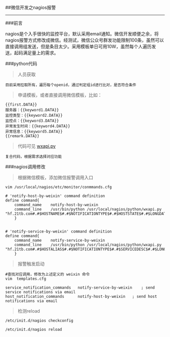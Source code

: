 ##微信开发之nagios报警

***

###前言

nagios是个入手很快的监控平台，默认采用email通知。微信开发顺便之余，将nagios报警方式修改成微信。经测试，微信公众号群发功能限制100条，虽然可以直接调用组发送，但是条目太少。采用模板单日可用10W，虽然每个人遍历发送，起码满足量上的需求。

###python代码

>人员获取

	目前采用拉取所有，遍历每个openid，通过判定组id进行比对，是否符合条件
	

>申请模板，或者直接调用微信模板，比如：

	{{first.DATA}}
	服务器：{{keyword1.DATA}}
	监控类型：{{keyword2.DATA}}
	监控点：{{keyword3.DATA}}
	异常发生时间：{{keyword4.DATA}}
	异常信息：{{keyword5.DATA}}
	{{remark.DATA}}

>代码可见 [wxapi.py](./code/wxapi.py)

	复合代码，根据需求选择对应功能

###nagios调用修改

>根据微信模板，添加微信报警调用入口

	
	vim /usr/local/nagios/etc/monitor/conmmands.cfg

	# 'notify-host-by-weixin' command definition
	define command{
		command_name	notify-host-by-weixin
		command_line	/usr/bin/python /usr/local/nagios/python/wxapi.py "hf.21tb.com#.#$HOSTNAME$#.#$NOTIFICATIONTYPE$#.#$HOSTSTATE$#.#$LONGDATETIME$#.#$HOSTOUTPUT$#.#$HOSTADDRESS$"
		}


	# 'notify-service-by-weixin' command definition
	define command{
		command_name	notify-service-by-weixin
		command_line	/usr/bin/python /usr/local/nagios/python/wxapi.py "hf.21tb.com#.#$HOSTALIAS$#.#$NOTIFICATIONTYPE$#.#$SERVICEDESC$#.#$LONGDATETIME$#.#$SERVICEOUTPUT$#.#$HOSTADDRESS$"
		}

>报警触发启动

	#查找对应调用，修改为上述定义的 weixin 命令
	vim  templates.cfg 

    service_notification_commands   notify-service-by-weixin	; send service notifications via email
    host_notification_commands      notify-host-by-weixin	; send host notifications via email

>检测reload

	/etc/init.d/nagios checkconfig
	
	/etc/init.d/nagios reload


	
	


